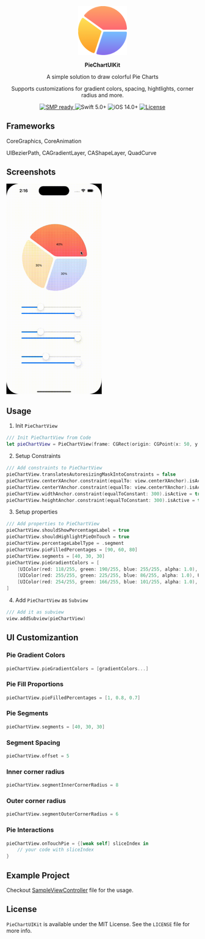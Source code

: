 <p align="center">
    <picture>
      <img width="128" height="128" src="https://github.com/phongngo511/PieChartUIKit/blob/main/icon-piechart.png" alt="PieChartUIKit" title="PieChartUIKit">
    </picture>
</p>
<p align="center">
    <p align="center"><strong> PieChartUIKit </strong></p>  
    <p align="center">A simple solution to draw colorful Pie Charts</p> 
    <p align="center">Supports customizations for gradient colors, spacing, hightlights, corner radius and more.</p>
</p>

<p align="center">
    <a href="https://github.com/phongngo511/PieChartUIKit">
        <img src="https://img.shields.io/badge/SPM-✔-green.svg" alt="SMP ready"/>
    </a>
    <img src="https://img.shields.io/badge/Swift-5.0+-orange.svg" alt="Swift 5.0+"/>    
    <img src="https://img.shields.io/badge/iOS-14.0+-orange.svg" alt="iOS 14.0+"/>
    <a href="https://github.com/phongngo511/PieChartUIKit/blob/main/LICENSE?raw=true">
        <img src="https://img.shields.io/badge/License-MIT-black.svg" alt="License"/>
    </a>
</p>

## Frameworks

CoreGraphics, CoreAnimation

UIBezierPath, CAGradientLayer, CAShapeLayer, QuadCurve

## Screenshots

<img src="https://github.com/phongngo511/PieChartUIKit/blob/main/SampleOutput.gif" width="250" height="550">

## Usage

1. Init `PieChartView`

```swift
/// Init PieChartView from Code
let pieChartView = PieChartView(frame: CGRect(origin: CGPoint(x: 50, y: 150), size: CGSize(width: 300, height: 300)))

```
2. Setup Constraints

```swift
/// Add constraints to PieChartView
pieChartView.translatesAutoresizingMaskIntoConstraints = false
pieChartView.centerXAnchor.constraint(equalTo: view.centerXAnchor).isActive = true
pieChartView.centerYAnchor.constraint(equalTo: view.centerYAnchor).isActive = true
pieChartView.widthAnchor.constraint(equalToConstant: 300).isActive = true
pieChartView.heightAnchor.constraint(equalToConstant: 300).isActive = true
```
3. Setup properties

```swift
/// Add properties to PieChartView
pieChartView.shouldShowPercentageLabel = true
pieChartView.shouldHighlightPieOnTouch = true
pieChartView.percentageLabelType = .segment
pieChartView.pieFilledPercentages = [90, 60, 80]
pieChartView.segments = [40, 30, 30]
pieChartView.pieGradientColors = [
    [UIColor(red: 118/255, green: 190/255, blue: 255/255, alpha: 1.0), UIColor(red: 136/255, green: 107/255, blue: 235/255, alpha: 1.0)],
    [UIColor(red: 255/255, green: 225/255, blue: 86/255, alpha: 1.0), UIColor(red: 254/255, green: 155/255, blue: 39/255, alpha: 1.0)],
    [UIColor(red: 254/255, green: 166/255, blue: 101/255, alpha: 1.0), UIColor(red: 255/255, green: 105/255, blue: 115/255, alpha: 1.0)]
]
```
4. Add `PieChartView` as `Subview`

```swift
/// Add it as subview
view.addSubview(pieChartView)
```

## UI Customizantion 

### Pie Gradient Colors
```swift
pieChartView.pieGradientColors = [gradientColors...]
```

### Pie Fill Proportions
```swift
pieChartView.pieFilledPercentages = [1, 0.8, 0.7]
```

### Pie Segments
```swift
pieChartView.segments = [40, 30, 30]
```

### Segment Spacing
```swift
pieChartView.offset = 5
```

### Inner corner radius
```swift
pieChartView.segmentInnerCornerRadius = 8

```

### Outer corner radius
```swift
pieChartView.segmentOuterCornerRadius = 6

```

### Pie Interactions
```swift
pieChartView.onTouchPie = {[weak self] sliceIndex in
    // your code with sliceIndex
}
```

## Example Project
Checkout [SampleViewController](https://github.com/phongngo511/PieChartUIKit/blob/main/PieChartUIKitSample/PieChartUIKitSample/SampleViewController.swift) file for the usage.

## License
`PieChartUIKit` is available under the MIT License. See the `LICENSE` file for more info.
